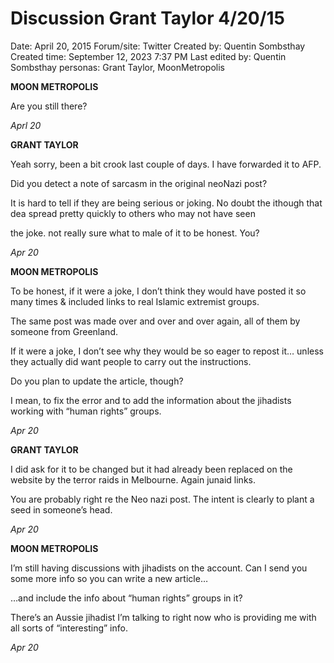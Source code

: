 # Discussion Grant Taylor 4/20/15

Date: April 20, 2015
Forum/site: Twitter
Created by: Quentin Sombsthay
Created time: September 12, 2023 7:37 PM
Last edited by: Quentin Sombsthay
personas: Grant Taylor, MoonMetropolis

**MOON METROPOLIS**

Are you still there?

*Aprl 20*

**GRANT TAYLOR**

Yeah sorry, been a bit crook last couple of days. I have forwarded it to AFP.

Did you detect a note of sarcasm in the original neoNazi post?

It is hard to tell if they are being serious or joking. No doubt the ithough that dea spread pretty quickly to others who may not have seen

the joke. not really sure what to male of it to be honest. You? 

*Apr 20*

**MOON METROPOLIS**

To be honest, if it were a joke, I don’t think they would have posted it so many times & included links to real Islamic extremist groups.

The same post was made over and over and over again, all of them by someone from Greenland.

If it were a joke, I don’t see why they would be so eager to repost it… unless they actually did want people to carry out the instructions.

Do you plan to update the article, though?

I mean, to fix the error and to add the information about the jihadists working with “human rights” groups.

*Apr 20*

**GRANT TAYLOR**

I did ask for it to be changed but it had already been replaced on the website by the terror raids in Melbourne. Again junaid links.

You are probably right re the Neo nazi post. The intent is clearly to plant a seed in someone’s head.

*Apr 20*

**MOON METROPOLIS**

I’m still having discussions with jihadists on the account. Can I send you some more info so you can write a new article…

…and include the info about “human rights” groups in it?

There’s an Aussie jihadist I’m talking to right now who is providing me with all sorts of “interesting” info.

*Apr 20*
